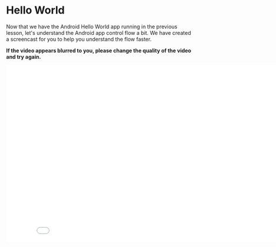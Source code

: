 # Hello World

Now that we have the Android Hello World app running in the previous lesson, let's understand the Android app control flow a bit. We have created a screencast for you to help you understand the flow faster.

<strong>If the video appears blurred to you, please change the quality of the video and try again.</strong>


<iframe width="853" height="480" src="//www.youtube.com/embed/ySeBY2XqxHI" frameborder="0" allowfullscreen></iframe>


